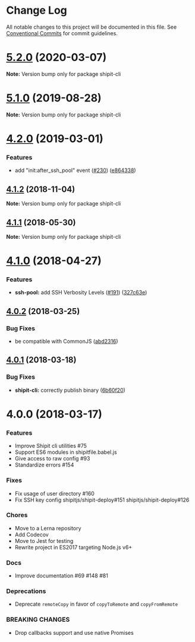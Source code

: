 # Change Log

All notable changes to this project will be documented in this file.
See [Conventional Commits](https://conventionalcommits.org) for commit guidelines.

# [5.2.0](https://github.com/shipitjs/shipit/tree/master/packages/shipit-deploy/compare/v5.1.0...v5.2.0) (2020-03-07)

**Note:** Version bump only for package shipit-cli





# [5.1.0](https://github.com/shipitjs/shipit/tree/master/packages/shipit-deploy/compare/v5.0.0...v5.1.0) (2019-08-28)

**Note:** Version bump only for package shipit-cli





# [4.2.0](https://github.com/shipitjs/shipit/tree/master/packages/shipit-deploy/compare/v4.1.4...v4.2.0) (2019-03-01)


### Features

* add "init:after_ssh_pool" event ([#230](https://github.com/shipitjs/shipit/tree/master/packages/shipit-deploy/issues/230)) ([e864338](https://github.com/shipitjs/shipit/tree/master/packages/shipit-deploy/commit/e864338))





## [4.1.2](https://github.com/shipitjs/shipit/tree/master/packages/shipit-deploy/compare/v4.1.1...v4.1.2) (2018-11-04)

**Note:** Version bump only for package shipit-cli





<a name="4.1.1"></a>
## [4.1.1](https://github.com/shipitjs/shipit/compare/v4.1.0...v4.1.1) (2018-05-30)




**Note:** Version bump only for package shipit-cli

<a name="4.1.0"></a>
# [4.1.0](https://github.com/shipitjs/shipit/compare/v4.0.2...v4.1.0) (2018-04-27)


### Features

* **ssh-pool:** add SSH Verbosity Levels ([#191](https://github.com/shipitjs/shipit/issues/191)) ([327c63e](https://github.com/shipitjs/shipit/commit/327c63e))




<a name="4.0.2"></a>
## [4.0.2](https://github.com/shipitjs/shipit/compare/v4.0.1...v4.0.2) (2018-03-25)


### Bug Fixes

* be compatible with CommonJS ([abd2316](https://github.com/shipitjs/shipit/commit/abd2316))




<a name="4.0.1"></a>
## [4.0.1](https://github.com/shipitjs/shipit/compare/v4.0.0...v4.0.1) (2018-03-18)


### Bug Fixes

* **shipit-cli:** correctly publish binary ([6b60f20](https://github.com/shipitjs/shipit/commit/6b60f20))




<a name="4.0.0"></a>

# 4.0.0 (2018-03-17)

### Features

* Improve Shipit cli utilities #75
* Support ES6 modules in shipitfile.babel.js
* Give access to raw config #93
* Standardize errors #154

### Fixes

* Fix usage of user directory #160
* Fix SSH key config shipitjs/shipit-deploy#151 shipitjs/shipit-deploy#126

### Chores

* Move to a Lerna repository
* Add Codecov
* Move to Jest for testing
* Rewrite project in ES2017 targeting Node.js v6+

### Docs

* Improve documentation #69 #148 #81

### Deprecations

* Deprecate `remoteCopy` in favor of `copyToRemote` and `copyFromRemote`

### BREAKING CHANGES

* Drop callbacks support and use native Promises
